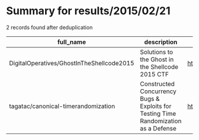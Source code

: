 
# Summary for results/2015/02/21
    
2 records found after deduplication

| full_name | description | html_url | matched_list | matched_count | pushed_at | size | stargazers_count | language | forks_count |
|-------------------------------------------|-------------------------------------------------------------------------------------|--------------------------------------------------------------|----------------|-----------------|---------------------------|--------|--------------------|------------|---------------|
| DigitalOperatives/GhostInTheShellcode2015 | Solutions to the Ghost in the Shellcode 2015 CTF | https://github.com/DigitalOperatives/GhostInTheShellcode2015 | ['shellcode'] | 1 | 2015-02-21 03:14:08+00:00 | 176 | 2 | C++ | 2 |
| tagatac/canonical-timerandomization | Constructed Concurrency Bugs & Exploits for Testing Time Randomization as a Defense | https://github.com/tagatac/canonical-timerandomization | ['exploit'] | 1 | 2015-02-21 02:20:19+00:00 | 564 | 0 | Python | 0 |
